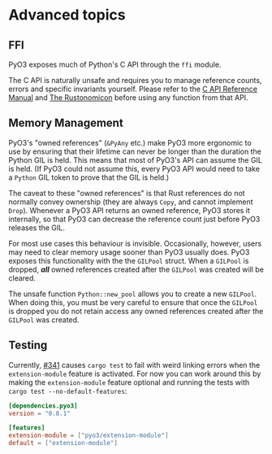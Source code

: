 # Advanced topics

## FFI

PyO3 exposes much of Python's C API through the `ffi` module.

The C API is naturally unsafe and requires you to manage reference counts, errors and specific invariants yourself. Please refer to the [C API Reference Manual](https://docs.python.org/3/c-api/) and [The Rustonomicon](https://doc.rust-lang.org/nightly/nomicon/ffi.html) before using any function from that API.

## Memory Management

PyO3's "owned references" (`&PyAny` etc.) make PyO3 more ergonomic to use by ensuring that their lifetime can never be longer than the duration the Python GIL is held. This means that most of PyO3's API can assume the GIL is held. (If PyO3 could not assume this, every PyO3 API would need to take a `Python` GIL token to prove that the GIL is held.)

The caveat to these "owned references" is that Rust references do not normally convey ownership (they are always `Copy`, and cannot implement `Drop`). Whenever a PyO3 API returns an owned reference, PyO3 stores it internally, so that PyO3 can decrease the reference count just before PyO3 releases the GIL.

For most use cases this behaviour is invisible. Occasionally, however, users may need to clear memory usage sooner than PyO3 usually does. PyO3 exposes this functionality with the  the `GILPool` struct. When a `GILPool` is dropped, ***all*** owned references created after the `GILPool` was created will be cleared.

The unsafe function `Python::new_pool` allows you to create a new `GILPool`. When doing this, you must be very careful to ensure that once the `GILPool` is dropped you do not retain access any owned references created after the `GILPool` was created.

## Testing

Currently, [#341](https://github.com/PyO3/pyo3/issues/341) causes `cargo test` to fail with weird linking errors when the `extension-module` feature is activated. For now you can work around this by making the `extension-module` feature optional and running the tests with `cargo test --no-default-features`:

```toml
[dependencies.pyo3]
version = "0.8.1"

[features]
extension-module = ["pyo3/extension-module"]
default = ["extension-module"]
```
